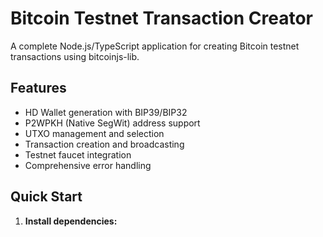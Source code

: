 # Bitcoin Testnet Transaction Creator

A complete Node.js/TypeScript application for creating Bitcoin testnet transactions using bitcoinjs-lib.

## Features

- HD Wallet generation with BIP39/BIP32
- P2WPKH (Native SegWit) address support
- UTXO management and selection
- Transaction creation and broadcasting
- Testnet faucet integration
- Comprehensive error handling

## Quick Start

1. **Install dependencies:**
